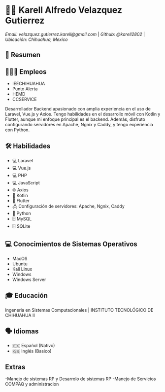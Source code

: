 # 👨‍💻 Karell Alfredo Velazquez Gutierrez

_Email: velazquez.gutierrez.karell@gmail.com_ | _Github: @karell2802_ | _Ubicación: Chihuahua, Mexico_

## 📝 Resumen

## 👨🏽‍🔧 Empleos
- IEECHIHUAHUA
- Punto Alerta
- HEMD 
- CCSERVICE



Desarrollador Backend apasionado con amplia experiencia en el uso de Laravel, Vue.js y Axios. Tengo habilidades en el desarrollo móvil con Kotlin y Flutter, aunque mi enfoque principal es el backend. Además, disfruto configurando servidores en Apache, Ngnix y Caddy, y tengo experiencia con Python.

## 🛠 Habilidades

- 💻 Laravel
- 💻 Vue.js
- 💻 PHP
- 💻 JavaScript
- 🌐 Axios
- 📱 Kotlin
- 📱 Flutter
- 🖧 Configuración de servidores: Apache, Ngnix, Caddy
- 🤖 Python
- 🗄️ MySQL
- 🗄️ SQLite


## 💻 Conocimientos de Sistemas Operativos

- MacOS
- Ubuntu
- Kali Linux
- Windows
- Windows Server

## 🎓 Educación

Ingeneria en Sistemas Computacionales | INSTITUTO TECNOLÓGICO DE CHIHUAHUA II

## 🗣 Idiomas

- 🇪🇸 Español (Nativo)
- 🇬🇧 Inglés (Basico)

  
## Extras 
-Manejo de sistemas RP y Desarrolo de sistemas RP 
-Manejo de Servicios COMPAQ  y administracion 
